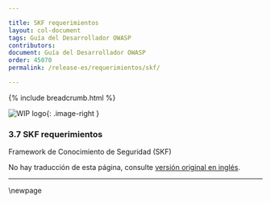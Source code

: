 ```yaml
---

title: SKF requerimientos
layout: col-document
tags: Guía del Desarrollador OWASP
contributors:
document: Guía del Desarrollador OWASP
order: 45070
permalink: /release-es/requerimientos/skf/

---
```


{% include breadcrumb.html %}

<style type="text/css">
.image-right {
  height: 180px;
  display: block;
  margin-left: auto;
  margin-right: auto;
  float: right;
}
</style>

![WIP logo](../../../assets/images/dg_wip.png "Trabajo en curso"){: .image-right }

### 3.7 SKF requerimientos

Framework de Conocimiento de Seguridad (SKF)

No hay traducción de esta página, consulte [versión original en inglés][release0507].

----

[release0507]: https://github.com/OWASP/www-project-developer-guide/blob/main/release/05-requirements/07-skf.md

\newpage
